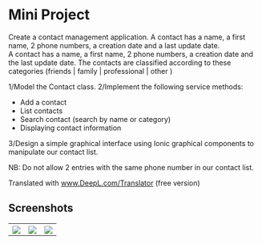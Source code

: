 # Mini Project 

Create a contact management application. A contact has a name, a first name, 2 phone numbers, a creation date and a last update date.   
A contact has a name, a first name, 2 phone numbers, a creation date and the last update date. 
The contacts are classified according to these categories (friends | family | professional | other )

1/Model the Contact class.
2/Implement the following service methods: 
- Add a contact
- List contacts
- Search contact (search by name or category)
- Displaying contact information

3/Design a simple graphical interface using Ionic graphical components to manipulate our contact list.

NB: Do not allow 2 entries with the same phone number in our contact list.

Translated with www.DeepL.com/Translator (free version)

## Screenshots
<table width="100%">
<tr>
  <th width="33.33%"><img src="https://github.com/er5bus/tekup-ionic-contact-mgt.git/blob/main/screenshot/index.png?raw=true"></th>
  <th width="33.33%"><img src="https://github.com/er5bus/tekup-ionic-contact-mgt.git/blob/main/screenshot/list-contact.png?raw=true"></th>
  <th width="33.33%"><img src="https://github.com/er5bus/tekup-ionic-contact-mgt.git/blob/main/screenshot/add-contact.png?raw=true"></th>
<tr>
</table>
